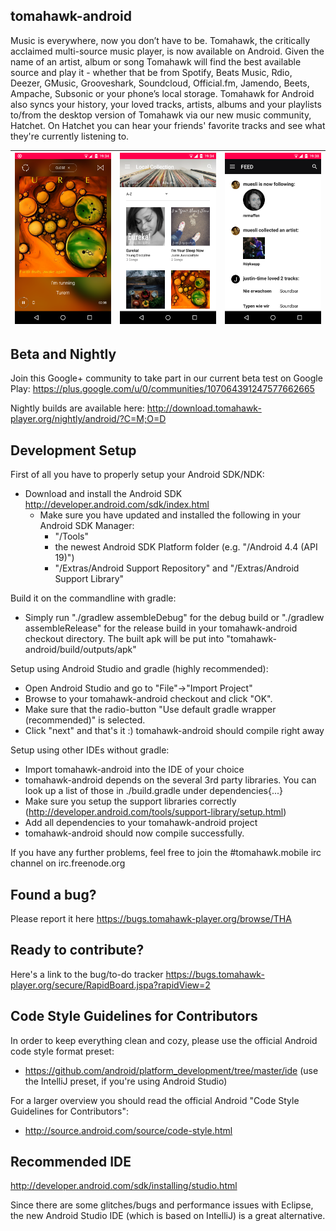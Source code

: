 ## tomahawk-android

Music is everywhere, now you don’t have to be. Tomahawk, the critically acclaimed multi-source music player, is now available on Android. Given the name of an artist, album or song Tomahawk will find the best available source and play it - whether that be from Spotify, Beats Music, Rdio, Deezer, GMusic, Grooveshark, Soundcloud, Official.fm, Jamendo, Beets, Ampache, Subsonic or your phone’s local storage.
Tomahawk for Android also syncs your history, your loved tracks, artists, albums and your playlists to/from the desktop version of Tomahawk via our new music community, Hatchet. On Hatchet you can hear your friends' favorite tracks and see what they're currently listening to.

![Tomahawk Screenshot1](/screenshots/screenshot1.png) | ![Tomahawk Screenshot2](/screenshots/screenshot2.png) | ![Tomahawk Screenshot3](/screenshots/screenshot3.png)
------ | -----  | -----

## Beta and Nightly

Join this Google+ community to take part in our current beta test on Google Play:
https://plus.google.com/u/0/communities/107064391247577662665

Nightly builds are available here:
http://download.tomahawk-player.org/nightly/android/?C=M;O=D

## Development Setup

First of all you have to properly setup your Android SDK/NDK:

- Download and install the Android SDK http://developer.android.com/sdk/index.html
    - Make sure you have updated and installed the following in your Android SDK Manager:
        - "/Tools"
        - the newest Android SDK Platform folder (e.g. "/Android 4.4 (API 19)")
        - "/Extras/Android Support Repository" and "/Extras/Android Support Library"

Build it on the commandline with gradle:

- Simply run "./gradlew assembleDebug" for the debug build or "./gradlew assembleRelease" for
  the release build in your tomahawk-android checkout directory. The built apk will be put into
  "tomahawk-android/build/outputs/apk"

Setup using Android Studio and gradle (highly recommended):

- Open Android Studio and go to "File"->"Import Project"
- Browse to your tomahawk-android checkout and click "OK".
- Make sure that the radio-button "Use default gradle wrapper (recommended)" is selected.
- Click "next" and that's it :) tomahawk-android should compile right away

Setup using other IDEs without gradle:

- Import tomahawk-android into the IDE of your choice
- tomahawk-android depends on the several 3rd party libraries. You can look up a list of those in ./build.gradle under dependencies{...}
- Make sure you setup the support libraries correctly (http://developer.android.com/tools/support-library/setup.html)
- Add all dependencies to your tomahawk-android project
- tomahawk-android should now compile successfully.

If you have any further problems, feel free to join the #tomahawk.mobile irc channel on irc.freenode.org

## Found a bug?

Please report it here https://bugs.tomahawk-player.org/browse/THA

## Ready to contribute?

Here's a link to the bug/to-do tracker https://bugs.tomahawk-player.org/secure/RapidBoard.jspa?rapidView=2

## Code Style Guidelines for Contributors

In order to keep everything clean and cozy, please use the official Android code style format preset:
- https://github.com/android/platform_development/tree/master/ide
  (use the IntelliJ preset, if you're using Android Studio)

For a larger overview you should read the official Android "Code Style Guidelines for Contributors":
- http://source.android.com/source/code-style.html

## Recommended IDE

http://developer.android.com/sdk/installing/studio.html

Since there are some glitches/bugs and performance issues with Eclipse, the new Android Studio IDE (which is based on IntelliJ) is a great alternative.
